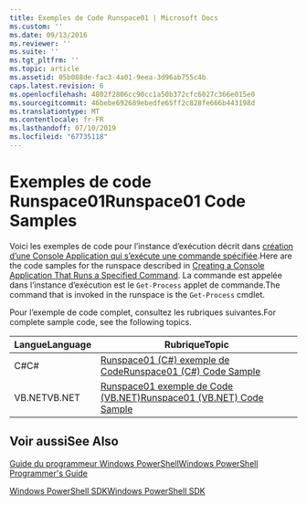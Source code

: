 ```yaml
---
title: Exemples de Code Runspace01 | Microsoft Docs
ms.custom: ''
ms.date: 09/13/2016
ms.reviewer: ''
ms.suite: ''
ms.tgt_pltfrm: ''
ms.topic: article
ms.assetid: 05b088de-fac3-4a01-9eea-3d96ab755c4b
caps.latest.revision: 6
ms.openlocfilehash: 4802f2806cc90cc1a50b372cfc6027c366e015e0
ms.sourcegitcommit: 46bebe692689ebedfe65ff2c828fe666b443198d
ms.translationtype: MT
ms.contentlocale: fr-FR
ms.lasthandoff: 07/10/2019
ms.locfileid: "67735118"
---
```

# <a name="runspace01-code-samples"></a><span data-ttu-id="a0f6c-102">Exemples de code Runspace01</span><span class="sxs-lookup"><span data-stu-id="a0f6c-102">Runspace01 Code Samples</span></span>

<span data-ttu-id="a0f6c-103">Voici les exemples de code pour l’instance d’exécution décrit dans [création d’une Console Application qui s’exécute une commande spécifiée](/dotnet/csharp/programming-guide/inside-a-program/hello-world-your-first-program).</span><span class="sxs-lookup"><span data-stu-id="a0f6c-103">Here are the code samples for the runspace described in [Creating a Console Application That Runs a Specified Command](/dotnet/csharp/programming-guide/inside-a-program/hello-world-your-first-program).</span></span> <span data-ttu-id="a0f6c-104">La commande est appelée dans l’instance d’exécution est le `Get-Process` applet de commande.</span><span class="sxs-lookup"><span data-stu-id="a0f6c-104">The command that is invoked in the runspace is the `Get-Process` cmdlet.</span></span>

<span data-ttu-id="a0f6c-105">Pour l’exemple de code complet, consultez les rubriques suivantes.</span><span class="sxs-lookup"><span data-stu-id="a0f6c-105">For complete sample code, see the following topics.</span></span>

|<span data-ttu-id="a0f6c-106">Langue</span><span class="sxs-lookup"><span data-stu-id="a0f6c-106">Language</span></span>|<span data-ttu-id="a0f6c-107">Rubrique</span><span class="sxs-lookup"><span data-stu-id="a0f6c-107">Topic</span></span>|
|--------------|-----------|
|<span data-ttu-id="a0f6c-108">C#</span><span class="sxs-lookup"><span data-stu-id="a0f6c-108">C#</span></span>|[<span data-ttu-id="a0f6c-109">Runspace01 (C#) exemple de Code</span><span class="sxs-lookup"><span data-stu-id="a0f6c-109">Runspace01 (C#) Code Sample</span></span>](./runspace01-csharp-code-sample.md)|
|<span data-ttu-id="a0f6c-110">VB.NET</span><span class="sxs-lookup"><span data-stu-id="a0f6c-110">VB.NET</span></span>|[<span data-ttu-id="a0f6c-111">Runspace01 exemple de Code (VB.NET)</span><span class="sxs-lookup"><span data-stu-id="a0f6c-111">Runspace01 (VB.NET) Code Sample</span></span>](./runspace01-vb-net-code-sample.md)|

## <a name="see-also"></a><span data-ttu-id="a0f6c-112">Voir aussi</span><span class="sxs-lookup"><span data-stu-id="a0f6c-112">See Also</span></span>

[<span data-ttu-id="a0f6c-113">Guide du programmeur Windows PowerShell</span><span class="sxs-lookup"><span data-stu-id="a0f6c-113">Windows PowerShell Programmer's Guide</span></span>](./windows-powershell-programmer-s-guide.md)

[<span data-ttu-id="a0f6c-114">Windows PowerShell SDK</span><span class="sxs-lookup"><span data-stu-id="a0f6c-114">Windows PowerShell SDK</span></span>](../windows-powershell-reference.md)